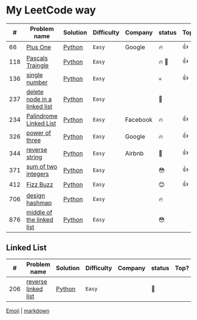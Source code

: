 # My LeetCode way

| # |  Problem name                          | Solution            | Difficulty | Company  |  status   | Top?| Theme |
|---|----------------------------------------|---------------------|------------|----------|-----------|-------|-------|
|66 | [Plus One][66_lc]                      | [Python][66_my]     | `Easy`     | Google   | :fire:    | :thumbsup: |
|118| [Pascals Traingle][118_lc]             | [Python][118_my]    | `Easy`     |          | :fire: :snail:| :thumbsup: |
|136| [single number][136_lc]                | [Python][136_my]    | `Easy`     |          | :skull:   | :thumbsup: |
|237| [delete node in a linked list][237_lc] | [Python][237_my]    | `Easy`     |          | :snail:   | | `LinkedList`
|234| [Palindrome Linked List][234_lc]       | [Python][326_my]    | `Easy`     | Facebook | :fire:    | :thumbsup: | `LinkedList`|
|326| [power of three][326_lc]               | [Python][326_my]    | `Easy`     | Google   | :fire:    | :thumbsup: |
|344| [reverse string][344_lc]               | [Python][344_my]    | `Easy`     | Airbnb   | :snail:   | :thumbsup: |
|371| [sum of two integers][371_lc]          | [Python][371_my]    | `Easy`     |          | :flushed: | :thumbsup: |
|412| [Fizz Buzz][412_lc]                    | [Python][412_my]    | `Easy`     |          | :blush:   | :thumbsup: |
|706| [design hashmap][706_lc]               | [Python][706_my]    | `Easy`     |          | :fire:    | | `HashMap`
|876| [middle of the linked list][876_lc]    | [Python][876_my]    | `Easy`     |          | :flushed: | | `LinkedList`

## Linked List

| # |  Problem name                          | Solution            | Difficulty | Company  |  status   | Top?| Theme |
|---|----------------------------------------|---------------------|------------|----------|-----------|-------|-------|
|206| [reverse linked list][206_lc]          | [Python][206_my]    | `Easy`     |          | :snail:   | | `LinkedList`


[Emoji](https://gist.github.com/rxaviers/7360908) | [markdown](https://github.com/adam-p/markdown-here/wiki/Markdown-Cheatsheet#links) 

[66_lc]: https://leetcode.com/problems/plus-one/
[66_my]: https://github.com/SavaMar/my_leetcode/blob/master/easy/66_plus_one.py

[118_lc]: https://leetcode.com/problems/pascals-triangle/
[118_my]: https://github.com/SavaMar/my_leetcode/blob/master/easy/118_pascals_triangle.py

[136_lc]: https://leetcode.com/problems/single-number/
[136_my]: https://github.com/SavaMar/my_leetcode/blob/master/easy/136_single_number.py

[206_lc]: https://leetcode.com/problems/reverse-linked-list/
[206_my]: https://github.com/SavaMar/my_leetcode/blob/master/easy/206_reverse_linked_list.py

[237_lc]: https://leetcode.com/problems/delete-node-in-a-linked-list/
[237_my]: https://github.com/SavaMar/my_leetcode/blob/master/easy/237_delete_node_in_a_linked_list.py

[234_lc]: https://leetcode.com/problems/palindrome-linked-list/
[234_my]: https://github.com/SavaMar/my_leetcode/blob/master/easy/234_palindrome_linked_list

[326_lc]: https://leetcode.com/problems/power-of-three/
[326_my]: https://github.com/SavaMar/my_leetcode/blob/master/easy/326_power_of_three.py

[344_lc]: https://leetcode.com/problems/reverse-string/
[344_my]: https://github.com/SavaMar/my_leetcode/blob/master/easy/344_reverse_string.py

[371_lc]: https://leetcode.com/problems/reverse-string/
[371_my]: https://github.com/SavaMar/my_leetcode/blob/master/easy/371_sum_of_two_integers.py

[412_lc]: https://leetcode.com/problems/fizz-buzz/
[412_my]: https://github.com/SavaMar/my_leetcode/blob/master/easy/412_fizz_buzz.py

[706_lc]: https://leetcode.com/problems/design-hashmap/
[706_my]: https://github.com/SavaMar/my_leetcode/blob/master/easy/706_design_hashmap.py

[876_lc]: https://leetcode.com/problems/middle-of-the-linked-list/
[876_my]: https://github.com/SavaMar/my_leetcode/blob/master/easy/876_middle_of_the_linked_list.py


